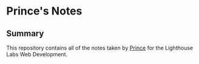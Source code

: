 # Prince's Notes


## Summary

This repository contains all of the notes taken by [Prince](https://github.com/princerequino) for the Lighthouse Labs Web Development.